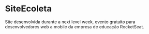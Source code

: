 # SiteEcoleta
Site desenvolvida durante a next level week, evento gratuito para desenvolvedores web a mobile da empresa de educação RocketSeat.
